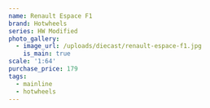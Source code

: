 ```yaml
---
name: Renault Espace F1
brand: Hotwheels
series: HW Modified
photo_gallery:
  - image_url: /uploads/diecast/renault-espace-f1.jpg
    is_main: true
scale: '1:64'
purchase_price: 179
tags:
  - mainline
  - hotwheels
---
```


